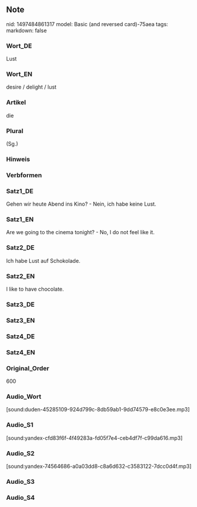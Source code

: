 ## Note
nid: 1497484861317
model: Basic (and reversed card)-75aea
tags: 
markdown: false

### Wort_DE
Lust

### Wort_EN
desire / delight / lust

### Artikel
die

### Plural
(Sg.)

### Hinweis


### Verbformen


### Satz1_DE
Gehen wir heute Abend ins Kino? - Nein, ich habe keine Lust.

### Satz1_EN
Are we going to the cinema tonight? - No, I do not feel like it.

### Satz2_DE
Ich habe Lust auf Schokolade.

### Satz2_EN
I like to have chocolate.

### Satz3_DE


### Satz3_EN


### Satz4_DE


### Satz4_EN


### Original_Order
600

### Audio_Wort
[sound:duden-45285109-924d799c-8db59ab1-9dd74579-e8c0e3ee.mp3]

### Audio_S1
[sound:yandex-cfd83f6f-4f49283a-fd05f7e4-ceb4df7f-c99da616.mp3]

### Audio_S2
[sound:yandex-74564686-a0a03dd8-c8a6d632-c3583122-7dcc0d4f.mp3]

### Audio_S3


### Audio_S4

